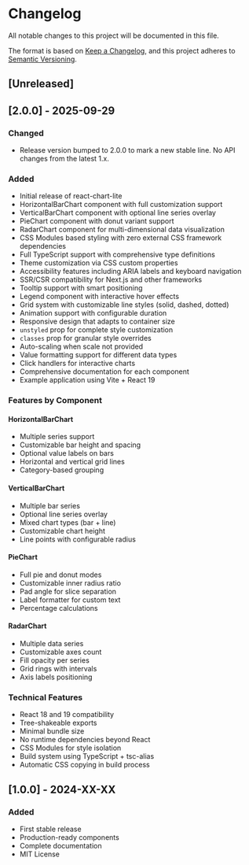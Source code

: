# Changelog

All notable changes to this project will be documented in this file.

The format is based on [Keep a Changelog](https://keepachangelog.com/en/1.0.0/),
and this project adheres to [Semantic Versioning](https://semver.org/spec/v2.0.0.html).

## [Unreleased]

## [2.0.0] - 2025-09-29

### Changed
- Release version bumped to 2.0.0 to mark a new stable line. No API changes from the latest 1.x.

### Added
- Initial release of react-chart-lite
- HorizontalBarChart component with full customization support
- VerticalBarChart component with optional line series overlay
- PieChart component with donut variant support
- RadarChart component for multi-dimensional data visualization
- CSS Modules based styling with zero external CSS framework dependencies
- Full TypeScript support with comprehensive type definitions
- Theme customization via CSS custom properties
- Accessibility features including ARIA labels and keyboard navigation
- SSR/CSR compatibility for Next.js and other frameworks
- Tooltip support with smart positioning
- Legend component with interactive hover effects
- Grid system with customizable line styles (solid, dashed, dotted)
- Animation support with configurable duration
- Responsive design that adapts to container size
- `unstyled` prop for complete style customization
- `classes` prop for granular style overrides
- Auto-scaling when scale not provided
- Value formatting support for different data types
- Click handlers for interactive charts
- Comprehensive documentation for each component
- Example application using Vite + React 19

### Features by Component

#### HorizontalBarChart
- Multiple series support
- Customizable bar height and spacing
- Optional value labels on bars
- Horizontal and vertical grid lines
- Category-based grouping

#### VerticalBarChart
- Multiple bar series
- Optional line series overlay
- Mixed chart types (bar + line)
- Customizable chart height
- Line points with configurable radius

#### PieChart
- Full pie and donut modes
- Customizable inner radius ratio
- Pad angle for slice separation
- Label formatter for custom text
- Percentage calculations

#### RadarChart
- Multiple data series
- Customizable axes count
- Fill opacity per series
- Grid rings with intervals
- Axis labels positioning

### Technical Features
- React 18 and 19 compatibility
- Tree-shakeable exports
- Minimal bundle size
- No runtime dependencies beyond React
- CSS Modules for style isolation
- Build system using TypeScript + tsc-alias
- Automatic CSS copying in build process

## [1.0.0] - 2024-XX-XX

### Added
- First stable release
- Production-ready components
- Complete documentation
- MIT License

